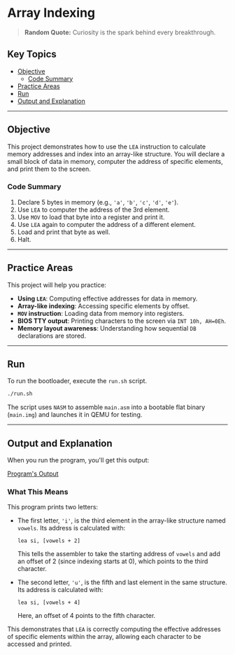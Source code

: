# Array Indexing

> **Random Quote:** Curiosity is the spark behind every breakthrough.

## Key Topics

+ [Objective](#objective)
    - [Code Summary](#code-summary)
+ [Practice Areas](#practice-areas)
+ [Run](#run)
+ [Output and Explanation](#output-and-explanation)

---

## Objective

This project demonstrates how to use the `LEA` instruction to calculate memory addresses and index into an array-like structure. You will declare a small block of data in memory, computer the address of specific elements, and print them to the screen.

### Code Summary

1. Declare 5 bytes in memory (e.g., `'a'`, `'b'`, `'c'`, `'d'`, `'e'`).
2. Use `LEA` to computer the address of the 3rd element.
3. Use `MOV` to load that byte into a register and print it.
4. Use `LEA` again to computer the address of a different element.
5. Load and print that byte as well.
6. Halt.

---

## Practice Areas

This project will help you practice:

+ **Using `LEA`**: Computing effective addresses for data in memory.
+ **Array-like indexing**: Accessing specific elements by offset.
+ **`MOV` instruction**: Loading data from memory into registers.
+ **BIOS TTY output**: Printing characters to the screen via `INT 10h, AH=0Eh`.
+ **Memory layout awareness**: Understanding how sequential `DB` declarations are stored.

---

## Run

To run the bootloader, execute the `run.sh` script.

```sh
./run.sh
```

The script uses `NASM` to assemble `main.asm` into a bootable flat binary (`main.img`) and launches it in QEMU for testing.

---

## Output and Explanation

When you run the program, you'll get this output:

[Program's Output](../../../resources/images/array_indexing_output.png)

### What This Means

This program prints two letters:

+ The first letter, `'i'`, is the third element in the array-like structure named `vowels`. Its address is calculated with:

    ```assembly
    lea si, [vowels + 2]
    ```

    This tells the assembler to take the starting address of `vowels` and add an offset of 2 (since indexing starts at 0), which points to the third character.

+ The second letter, `'u'`, is the fifth and last element in the same structure. Its address is calculated with:

    ```assembly
    lea si, [vowels + 4]
    ```

    Here, an offset of 4 points to the fifth character.

This demonstrates that `LEA` is correctly computing the effective addresses of specific elements within the array, allowing each character to be accessed and printed.
